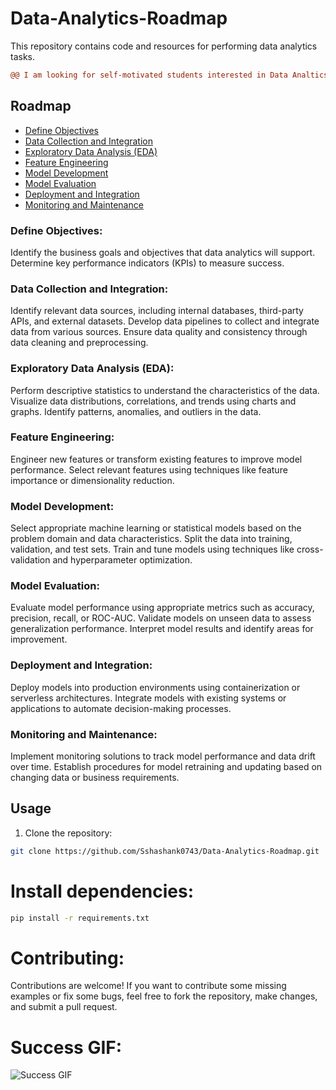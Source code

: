 # Data-Analytics-Roadmap

This repository contains code and resources for performing data analytics tasks.

```diff
@@ I am looking for self-motivated students interested in Data Analtics at different levels! @@
```

## Roadmap

- [Define Objectives](#define-objectives)
- [Data Collection and Integration](#data-collection-and-integration)
- [Exploratory Data Analysis (EDA)](#exploratory-data-analysis-eda)
- [Feature Engineering](#feature-engineering)
- [Model Development](#model-development)
- [Model Evaluation](#model-evaluation)
- [Deployment and Integration](#deployment-and-integration)
- [Monitoring and Maintenance](#monitoring-and-maintenance)


### Define Objectives:
Identify the business goals and objectives that data analytics will support.
Determine key performance indicators (KPIs) to measure success.


### Data Collection and Integration:
Identify relevant data sources, including internal databases, third-party APIs, and external datasets.
Develop data pipelines to collect and integrate data from various sources.
Ensure data quality and consistency through data cleaning and preprocessing.


### Exploratory Data Analysis (EDA):

Perform descriptive statistics to understand the characteristics of the data.
Visualize data distributions, correlations, and trends using charts and graphs.
Identify patterns, anomalies, and outliers in the data.


### Feature Engineering:

Engineer new features or transform existing features to improve model performance.
Select relevant features using techniques like feature importance or dimensionality reduction.


### Model Development:

Select appropriate machine learning or statistical models based on the problem domain and data characteristics.
Split the data into training, validation, and test sets.
Train and tune models using techniques like cross-validation and hyperparameter optimization.


### Model Evaluation:

Evaluate model performance using appropriate metrics such as accuracy, precision, recall, or ROC-AUC.
Validate models on unseen data to assess generalization performance.
Interpret model results and identify areas for improvement.


### Deployment and Integration:

Deploy models into production environments using containerization or serverless architectures.
Integrate models with existing systems or applications to automate decision-making processes.


### Monitoring and Maintenance:

Implement monitoring solutions to track model performance and data drift over time.
Establish procedures for model retraining and updating based on changing data or business requirements.


## Usage

1. Clone the repository:

```bash
git clone https://github.com/Sshashank0743/Data-Analytics-Roadmap.git

```
# Install dependencies:
```bash
pip install -r requirements.txt
```

# Contributing:
Contributions are welcome! If you want to contribute some missing examples or fix some bugs, feel free to fork the repository, make changes, and submit a pull request.

# Success GIF:

![Success GIF](https://media.giphy.com/media/v1.Y2lkPTc5MGI3NjExYTB0eWt1a2lvbzg4bXZ2NjM4NzNqczY4MXMxcnFrbHBjMjZhcW50cyZlcD12MV9pbnRlcm5hbF9naWZfYnlfaWQmY3Q9Zw/HLoJUnVVvyJkcGgxsv/giphy.gif)



